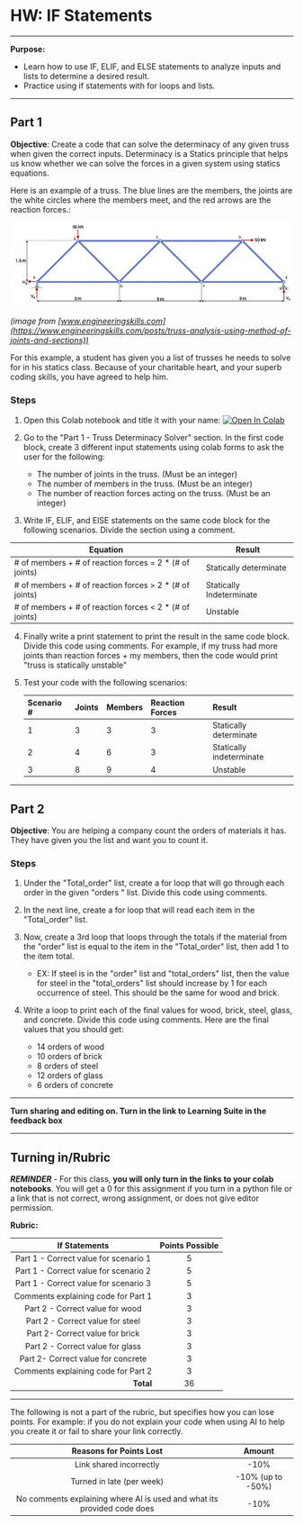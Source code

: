 # HW: IF Statements

---

**Purpose:** 

- Learn how to use IF, ELIF, and ELSE statements to analyze inputs and lists to determine a desired result.
- Practice using if statements with for loops and lists.

---

## Part 1

**Objective**: Create a code that can solve the determinacy of any given truss when given the correct inputs. Determinacy is a Statics principle that helps us know whether we can solve the forces in a given system using statics equations.

Here is an example of a truss. The blue lines are the members, the joints are the white circles where the members meet, and the red arrows are the reaction forces.:

![Warren-Truss2.png](images/Warren-Truss2.png)

_(image from [www.engineeringskills.com](https://www.engineeringskills.com/posts/truss-analysis-using-method-of-joints-and-sections))_

For this example, a student has given you a list of trusses he needs to solve for in his statics class. Because of your charitable heart, and your superb coding skills, you have agreed to help him.

### Steps

1. Open this Colab notebook and title it with your name: <a href="https://colab.research.google.com/github/byu-cce270/content/blob/main/docs/unit2/02_if_statements/(Starter_Workbook)_HW_If_Statements.ipynb" target="_blank"><img src="https://colab.research.google.com/assets/colab-badge.svg" alt="Open In Colab"/></a>

2. Go to the "Part 1 - Truss Determinacy Solver" section. In the first code block, create 3 different input statements using colab forms 
   to ask the user for the following:
    - The number of joints in the truss. (Must be an integer)
    - The number of members in the truss. (Must be an integer)
    - The number of reaction forces acting on the truss. (Must be an integer)
   
3. Write IF, ELIF, and ElSE statements on the same code block for the following 
   scenarios. Divide the section using a comment. 

  | Equation                                                | Result                   |
   |---------------------------------------------------------|--------------------------|
   | # of members + # of reaction forces = 2 * (# of joints) | Statically determinate   |
   | # of members + # of reaction forces > 2 * (# of joints) | Statically Indeterminate |
   | # of members + # of reaction forces < 2 * (# of joints) | Unstable                 |

4. Finally write a print statement to print the result in the same code block. Divide this code using comments. For example, if my truss had more joints than reaction forces + my members, then the code would print "truss is statically unstable"

5. Test your code with the following scenarios:
   
   | Scenario # | Joints | Members | Reaction Forces | Result                   |
   |------------|--------|---------|-----------------|--------------------------|
   | 1          | 3      | 3       | 3               | Statically determinate   |
   | 2          | 4      | 6       | 3               | Statically indeterminate |
   | 3          | 8      | 9       | 4               | Unstable                 |

---

## Part 2

**Objective**:  You are helping a company count the orders of materials it has. They have given you the list and want you to count it.

### Steps

1. Under the "Total_order" list, create a for loop that will go through each order in the given "orders " list. Divide this code using comments.

2. In the next line, create a for loop that will read each item in the "Total_order" list. 

3. Now, create a 3rd loop that loops through the totals if the material from the "order" list is equal to the item in the "Total_order" list, then add 1 to the item total.
    - EX: If steel is in the "order" list and "total_orders" list, then the value for steel in the "total_orders" list should increase by 1 for each occurrence of steel. This should be the same for wood and brick.
   
4. Write a loop to print each of the final values for wood, brick, steel, glass, and concrete. Divide this code using comments. Here are the final values that you should get:
    - 14 orders of wood
    - 10 orders of brick
    - 8 orders of steel
    - 12 orders of glass
    - 6 orders of concrete

---

**Turn sharing and editing on. Turn in the link to Learning Suite in the feedback box**

---

## Turning in/Rubric

**_REMINDER_** - For this class, **you will only turn in the links to your colab notebooks**. You will get a 0 for this assignment if you turn in a python file or a link that is not correct, wrong assignment, or does not give editor permission.

**Rubric:**


|                 If Statements                  | Points Possible |
|:----------------------------------------------:|:---------------:|
|     Part 1 - Correct value for scenario 1      |        5        |
|     Part 1 - Correct value for scenario 2      |        5        |
|     Part 1 - Correct value for scenario 3      |        5        |
|      Comments explaining code for Part 1       |        3        |
|        Part 2 - Correct value for wood         |        3        |
|        Part 2 - Correct value for steel        |        3        |
|        Part 2- Correct value for brick         |        3        |
|        Part 2 - Correct value for glass        |        3        |
|       Part 2- Correct value for concrete       |        3        |
|      Comments explaining code for Part 2       |        3        |
| <div style="text-align: right">**Total**</div> |       36        |

---

The following is not a part of the rubric, but specifies how you can lose points. For example: if you do not explain your code when using AI to help you create it or fail to share your link correctly.

|                       **Reasons for Points Lost**                       |    **Amount**     |  
|:-----------------------------------------------------------------------:|:-----------------:|
|                         Link shared incorrectly                         |       -10%        |
|                        Turned in late (per week)                        | -10% (up to -50%) |
| No comments explaining where AI is used and what its provided code does |       -10%        |

